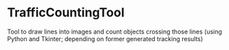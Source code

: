 # TrafficCountingTool
Tool to draw lines into images and count objects crossing those lines (using Python and Tkinter; depending on former generated tracking results)
